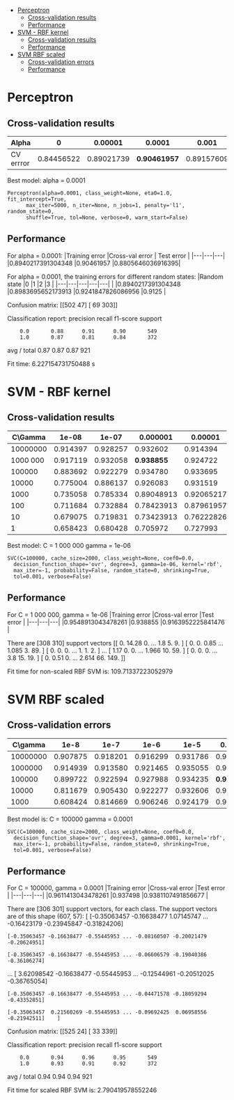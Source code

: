 - [Perceptron](#perceptron)
    - [Cross-validation results](#cross-validation-results)
    - [Performance](#performance)
- [SVM - RBF kernel](#svm---rbf-kernel)
    - [Cross-validation results](#cross-validation-results)
    - [Performance](#performance)
- [SVM RBF scaled](#svm-rbf-scaled)
    - [Cross-validation errors](#cross-validation-errors)
    - [Performance](#performance)

# Perceptron
## Cross-validation results 
|Alpha      |0          |0.00001    |0.0001     |0.001      |0.01       |0.1        |1          |
|-----------|-----------|-----------|-----------|-----------|-----------|-----------|-----------|
|CV errror  |0.84456522 |0.89021739 |**0.90461957** |0.89157609 |0.79293478 |0.71684783 |0.64755435 |

Best model: 
    alpha = 0.0001

```
Perceptron(alpha=0.0001, class_weight=None, eta0=1.0, fit_intercept=True,
      max_iter=5000, n_iter=None, n_jobs=1, penalty='l1', random_state=0,
      shuffle=True, tol=None, verbose=0, warm_start=False)
```

## Performance
For alpha = 0.0001:
|Training error     |Cross-val error    | Test error    |
|---|---|---|
|0.8940217391304348 |0.90461957         |0.8805646036916395|

For alpha = 0.0001, the training errors for different random states:
|Random state           |0                      |1                      |2                      |3          |
|---|---|---|---|---|
|                       |0.8940217391304348     |0.8983695652173913     |0.9241847826086956     |0.9125     |

Confusion matrix:
[[502  47]
 [ 69 303]]

Classification report:
             precision    recall  f1-score   support

        0.0       0.88      0.91      0.90       549
        1.0       0.87      0.81      0.84       372

avg / total       0.87      0.87      0.87       921

Fit time: 6.227154731750488 s

# SVM - RBF kernel
## Cross-validation results
|C\Gamma    |1e-08      |1e-07       |0.000001   |0.00001    |0.0001     |0.001      |
|---|---|---|---|---|---|---|
|10000000   |0.914397   |0.928257   |0.932602   |0.914394   |0.893753   |0.860611   |
|1000 000    |0.917119   |0.932058   |**0.938855**|0.924722   |0.908963   |0.866043   |
|100000     |0.883692   |0.922279   |0.934780   |0.933695   |0.912769   |0.875008   |
|10000      |0.775004   |0.886137   |0.926083   |0.931519   |0.917659   |0.886146   |
|1000       |0.735058   |0.785334   |0.89048913 |0.92065217 |0.91902174 |0.89592391 |
|100        |0.711684   |0.732884   |0.78423913 |0.87961957 |0.90842391 |0.90081522 |
|10         |0.679075   |0.719831   |0.73423913 |0.76222826 |0.85923913 |0.87690217 |
|1          |0.658423   |0.680428   |0.705972   |0.727993   |0.757069   |0.809503   |

Best model:
    C = 1 000 000
    gamma = 1e-06

```
SVC(C=100000, cache_size=2000, class_weight=None, coef0=0.0,
  decision_function_shape='ovr', degree=3, gamma=1e-06, kernel='rbf',
  max_iter=-1, probability=False, random_state=0, shrinking=True,
  tol=0.001, verbose=False)
```

## Performance
For C = 1 000 000, gamma = 1e-06
|Training error     |Cross-val error    |Test error         |
|---|---|---|
|0.9548913043478261 |0.938855           |0.9163952225841476 |

There are [308 310] support vectors
[[  0.     14.28    0.    ...   1.8     5.      9.   ]
 [  0.      0.      0.85  ...   1.085   3.     89.   ]
 [  0.      0.      0.    ...   1.      1.      2.   ]
 ...
 [  1.17    0.      0.    ...   1.966  10.     59.   ]
 [  0.      0.      0.    ...   3.8    15.     19.   ]
 [  0.      0.51    0.    ...   2.614  66.    149.   ]]

 Fit time for non-scaled RBF SVM is: 109.71337223052979

# SVM RBF scaled
## Cross-validation errors
|C\gamma    |1e-8       |1e-7       |1e-6       |1e-5       |0.0001     |0.001      |0.01       |       
|---|---|---|---|---|---|---|---|
|10000000   |0.907875   |0.918201   |0.916299   |0.931786   |0.921196   |0.903256   |0.889673   |
|1000000    |0.914939   |0.913580   |0.921465   |0.935055   |0.931519   |0.916844   |0.898095   |
|100000     |0.899722   |0.922594   |0.927988   |0.934235   |**0.937498**   |0.924723   |0.898905   |
|10000      |0.811679   |0.905430   |0.922277   |0.932606   |0.934510   |0.931517   |0.915482   |
|1000       |0.608424   |0.814669   |0.906246   |0.924179   |0.932877   |0.936954   |0.926079   |

Best model is:
    C = 100000
    gamma = 0.0001

```
SVC(C=100000, cache_size=2000, class_weight=None, coef0=0.0,
  decision_function_shape='ovr', degree=3, gamma=0.0001, kernel='rbf',
  max_iter=-1, probability=False, random_state=0, shrinking=True,
  tol=0.001, verbose=False)
```

## Performance
For C = 100000, gamma = 0.0001
|Training error     |Cross-val error    |Test error         |
|---|---|---|
|0.9611413043478261 |0.937498           |0.9381107491856677 |

There are [306 301] support vectors, for each class.
The support vectors are of this shape (607, 57):
[   [-0.35063457 -0.16638477  1.07145747 ... -0.16423179 -0.23945847
    -0.31824206]

    [-0.35063457 -0.16638477 -0.55445953 ... -0.08160507 -0.20021479
    -0.20624951]

    [-0.35063457 -0.16638477 -0.55445953 ... -0.06606579 -0.19040386
    -0.36106274]
 ...
     [ 3.62098542 -0.16638477 -0.55445953 ... -0.12544961 -0.20512025
  -0.36765054]

    [-0.35063457 -0.16638477 -0.55445953 ... -0.04471578 -0.18059294
    -0.43352851]

    [-0.35063457  0.21560269 -0.55445953 ... -0.09692425  0.06958556
    -0.21942511]    ]

Confusion matrix:
[[525  24]
 [ 33 339]]

Classification report:
             precision    recall  f1-score   support

        0.0       0.94      0.96      0.95       549
        1.0       0.93      0.91      0.92       372

avg / total       0.94      0.94      0.94       921

Fit time for scaled RBF SVM is: 2.790419578552246